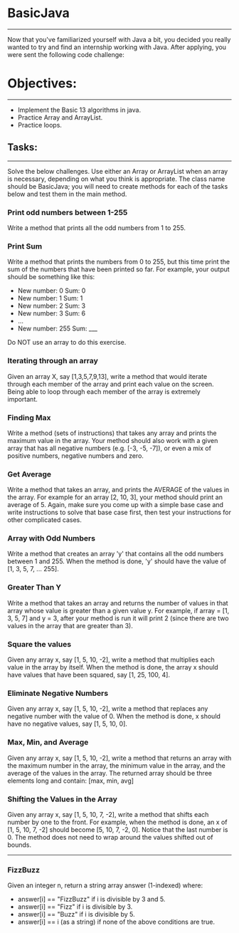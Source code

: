 # BasicJava
<hr>
Now that you've familiarized yourself with Java a bit, you decided you really wanted to try and find an internship working with Java. After applying, you were sent the following code challenge:

# Objectives:
<hr>
<ul>
    <li>Implement the Basic 13 algorithms in java.</li>
    <li>Practice Array and ArrayList.</li>
    <li> Practice loops.</li>
</ul>
<h2>Tasks:</h2>
<hr>
<p>Solve the below challenges. Use either an Array or ArrayList when an array is necessary, depending on what you think is appropriate. 
The class name should be BasicJava; you will need to create methods for each of the tasks below and test them in the main method.</p>

<h3>Print odd numbers between 1-255</h3>
<p>Write a method that prints all the odd numbers from 1 to 255.</p>
<h3>Print Sum</h3>
<p>Write a method that prints the numbers from 0 to 255, but this time print the sum of the numbers that have been printed so far. 
For example, your output should be something like this:</p>
<ul>
    <li>New number: 0 Sum: 0</li>
    <li>New number: 1 Sum: 1</li>
    <li>New number: 2 Sum: 3</li>
    <li>New number: 3 Sum: 6</li>
    <li>...</li>
    <li>New number: 255 Sum: ___</li>
</ul>
<p>Do NOT use an array to do this exercise.</p>
<h3>Iterating through an array</h3>
<p>Given an array X, say [1,3,5,7,9,13], write a method that would iterate through each member of the array and print each value on the screen. 
Being able to loop through each member of the array is extremely important.</p>
<h3>Finding Max</h3>
<p>Write a method (sets of instructions) that takes any array and prints the maximum value in the array. 
Your method should also work with a given array that has all negative numbers (e.g. [-3, -5, -7]), or even a mix of positive numbers, negative numbers and zero.</p>
<h3>Get Average</h3>
<p>Write a method that takes an array, and prints the AVERAGE of the values in the array. For example for an array [2, 10, 3], your method should print an average of 5. 
Again, make sure you come up with a simple base case and write instructions to solve that base case first, then test your instructions for other complicated cases.</p>
<h3>Array with Odd Numbers</h3>
<p>Write a method that creates an array 'y' that contains all the odd numbers between 1 and 255. 
When the method is done, 'y' should have the value of [1, 3, 5, 7, ... 255].</p>
<h3>Greater Than Y</h3>
<p>Write a method that takes an array and returns the number of values in that array whose value is greater than a given value y. 
For example, if array = [1, 3, 5, 7] and y = 3, after your method is run it will print 2 (since there are two values in the array that are greater than 3).</p>
<h3>Square the values</h3>
<p>Given any array x, say [1, 5, 10, -2], write a method that multiplies each value in the array by itself. 
When the method is done, the array x should have values that have been squared, say [1, 25, 100, 4].</p>
<h3>Eliminate Negative Numbers</h3>
<p>Given any array x, say [1, 5, 10, -2], write a method that replaces any negative number with the value of 0. 
When the method is done, x should have no negative values, say [1, 5, 10, 0].</p>
<h3>Max, Min, and Average</h3>
<p>Given any array x, say [1, 5, 10, -2], write a method that returns an array with the maximum number in the array, the minimum value in the array, and the average of the values in the array. 
The returned array should be three elements long and contain: [max, min, avg]</p>
<h3>Shifting the Values in the Array</h3>
<p>Given any array x, say [1, 5, 10, 7, -2], write a method that shifts each number by one to the front. 
For example, when the method is done, an x of [1, 5, 10, 7, -2] should become [5, 10, 7, -2, 0]. Notice that the last number is 0. 
The method does not need to wrap around the values shifted out of bounds.</p>

<hr>
<h3>FizzBuzz</h3>
<p>Given an integer n, return a string array answer (1-indexed) where: </p>
<ul>
    <li>answer[i] == "FizzBuzz" if i is divisible by 3 and 5.</li>
    <li>answer[i] == "Fizz" if i is divisible by 3.</li>
    <li>answer[i] == "Buzz" if i is divisible by 5.</li>
    <li>answer[i] == i (as a string) if none of the above conditions are true.</li>
</ul>
